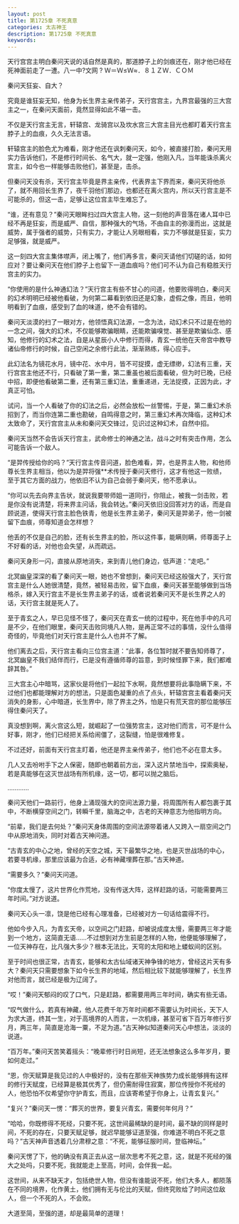 ```yaml
---
layout: post
title: 第1725章 不死真意
categories: 太古神王
description: 第1725章 不死真意
keywords:
---
```


天行宫宫主明白秦问天说的话自然是真的，那道脖子上的剑痕还在，刚才他已经在死神面前走了一遭。八一中?文网 ? Ｗ＝Ｗ≤Ｗ≈．８１ＺＷ．ＣＯＭ

秦问天狂妄、自大？

究竟是谁狂妄无知，他身为长生界主亲传弟子，天行宫宫主，九界宫最强的三大宫主之一，在秦问天面前，竟然显得如此不堪一击。

不仅是天行宫主无言，轩辕宫、龙骑宫以及坎水宫三大宫主目光也都盯着天行宫主脖子上的血痕，久久无法言语。

轩辕宫主的脸色尤为难看，刚才他还在讽刺秦问天，如今，被直接打脸，秦问天用实力告诉他们，不是修行时间长、名气大，就一定强，他刚入凡，当年能诛杀离火宫主，如今也一样能够击败他们，甚至是，击杀。

但秦问天没有杀，天行宫主毕竟是界主亲传，代表界主下界而来，秦问天将他杀了，就不用回长生界了，夜千羽他们那边，也都还在离火宫内，所以天行宫主是不可能杀的，但这一击，足够让这位宫主毕生难忘了。

“谁，还有意见？”秦问天眼眸扫过四大宫主人物，这一刻他的声音落在诸人耳中已经不再是狂妄，而是威严、自信，那种强大的气场，不由自主的弥漫而出，这就是威势，属于强者的威势，只有实力，才能让人另眼相看，实力不够就是狂妄，实力足够强，就是威严。

这一刻四大宫主集体噤声，闭上嘴了，他们再多言，秦问天请他们切磋的话，如何应对？要让秦问天在他们脖子上也留下一道血痕吗？他们可不认为自己有稳胜天行宫主的实力。

“你使用的是什么神通幻法？”天行宫主有些不甘心的问道，他要败得明白，秦问天的幻术明明已经被他看破，为何第二幕看到依旧还是幻象，虚假之像，而且，他明明看到了血痕，感受到了血的味道，绝不会有错的。

秦问天淡漠的扫了一眼对方，他领悟真幻法源，一念为法，动幻术只不过是在他的一念之间，强大的幻术，不仅能够欺骗眼睛，还能欺骗嗅觉、甚至是欺骗仙念、感知，他修行的幻术之法，自是从星辰小人中修行而得，青玄一统他在天帝宫中教导诸仙帝修行的时候，自己空闲之余修行此法，渐渐熟练，得心应手。

此幻法名为镜花水月，镜中花、水中月，皆不可捉摸，虚无缥缈，幻法有三重，天行宫宫主他还不行，只看破了第一重，第二重虽也被后面看破，但为时已晚，已经中招，即便他看破第二重，还有第三重幻法，重重递进，无法捉摸，正因为此，才真正可怕。

试问，当一个人看破了你的幻法之后，必然会放松一丝警惕，于是，第二重幻术杀招到了，而当你连第二重也勘破，自鸣得意之时，第三重幻术再次降临，这种幻术太致命了，天行宫宫主从未和秦问天交锋过，见识过这种幻术，自然中招。

秦问天当然不会告诉天行宫主，武命修士的神通之法，战斗之时有突击作用，怎么可能告诉一个敌人。

“是羿传授给你的吗？”天行宫主传音问道，脸色难看，羿，也是界主人物，和他师尊长生界主相当，他以为是羿将强**术传授于秦问天修行，这才有他这一败绩，至于其它方面的战力，他依旧不认为自己会弱于秦问天，他不愿承认。

“你可以先去向界主告状，就说我要带师姐一道同行，你阻止，被我一剑击败，若是你没有说清楚，将来界主问话，我会转达。”秦问天依旧没回答对方的话，而是自顾说道，使得天行宫主脸色铁青，他是长生界主弟子，秦问天是羿弟子，他一剑被留下血痕，师尊知道会怎样想？

他丢的不仅是自己的脸，还有长生界主的脸，所以这件事，能瞒则瞒，师尊面子上不好看的话，对他也会失望，从而疏远。

秦问天身形一闪，直接从原地消失，来到青儿他们身边，低声道：“走吧。”

北冥幽皇深深的看了秦问天一眼，她也不曾想到，秦问天已经这般强大了，天行宫宫主是什么人她很清楚，竟然，被轻易击败，留下血痕，秦问天甚至能够做到当场格杀，嫁入天行宫主不是长生界主弟子的话，或者说若秦问天不是长生界之人的话，天行宫主就是死人了。

至于青玄之人，早已见怪不怪了，秦问天在青玄一统的过程中，死在他手中的凡可是不少，在他们眼里，秦问天击败同境凡人物，是再正常不过的事情，没什么值得奇怪的，毕竟他们对天行宫主是什么人也并不了解。

他们离去之后，天行宫主看向三位宫主道：“此事，各位暂时就不要告知师尊了，北冥幽皇不我们结伴而行，已是没有遵循师尊的旨意，到时候怪罪下来，我们都难辞其咎。”

三大宫主心中暗骂，这家伙是将他们一起拉下水啊，竟然想要将此事隐瞒下来，不过他们也都能理解对方的想法，只是面色凝重的点了点头，轩辕宫宫主看着秦问天消失的身影，心中暗道，长生界中，除了界主之外，怕是只有荒天宫的那位能够压得住秦问天了。

真没想到啊，离火宫这么短，就崛起了一位强势宫主，这对他们而言，可不是什么好事，刚才，他们已经把关系给闹僵了，这裂缝，怕是很难修复。

不过还好，前面有天行宫主盯着，他还是界主亲传弟子，他们也不必在意太多。

几人又去吩咐手下之人保密，随即也朝着前方出，深入这片禁地当中，探索奥秘，若是真能够在这灭世战场有所机缘，这一切，都可以抛之脑后。

…………

秦问天他们一路前行，他身上涌现强大的空间法源力量，将周围所有人都包裹于其中，不断横穿空间之门，转瞬千里，脑海之中，古老的天神意志为他指明方向。

“前辈，我们是去何处？”秦问天身体周围的空间法源带着诸人又跨入一扇空间之门中从原地消失，同时对着古天神问道。

“古青玄的中心之地，曾经的天空之城，天下最繁华之地，也是灭世战场的中心，若要寻机缘，那里应该最为合适，必有神藏埋葬在那。”古天神道。

“需要多久？”秦问天问道。

“你度太慢了，这片世界化作荒地，没有传送大阵，这样赶路的话，可能需要两三年时间。”对方说道。

秦问天心头一凛，饶是他已经有心理准备，已经被对方一句话给震得不行。

他如今步入凡，为青玄天帝，以空间之门赶路，却被说成度太慢，需要两三年才能到一个地方，这简直无语……不过想到对方生前是怎样的人物，他便能够理解了，一位天神存在，比凡强大多少？根本无法比，天穹的太阳和地上蝼蚁间的区别。

至于时间也很正常，古青玄，能够和太古仙域诸天神争锋的地方，曾经这片天有多大？秦问天只需要想象下如今长生界的地域，然后相比较下就能够理解了，长生界对他而言，就已经是极为辽阔了。

“哎！”秦问天郁闷的叹了口气，只是赶路，都需要用两三年时间，确实有些无语。

“叹气做什么，若真有神藏，他人花费千年万年时间都不需要认为时间长，天下人为求大道，终其一生，对于高境界的人而言，一次机缘，甚至可省下百万年修行岁月，两三年，简直是沧海一粟，不足为道。”古天神似知道秦问天心中想法，淡淡的说道。

“百万年。”秦问天苦笑着摇头：“晚辈修行时日尚短，还无法想象这么多年岁月，要如何走过。”

“恩，你天赋算是我见过的人中极好的，没有在那些天神族势力成长能够拥有这样的修行天赋度，已经算是极其优秀了，但仍需耐得住寂寞，那位传授你不死经的人，他恐怕不仅希望你守护青玄，而且，应该寄希望于你身上，让青玄复兴。”

“复兴？”秦问天一愣：“葬灭的世界，要复兴青玄，需要何年何月？”

“哈哈，你既修得不死经，只要不死，这世间最稀缺的是时间，最不缺的同样是时间，不死的存在，只要天赋足够，就迟早能够证道至强，你难道不明白不死之意吗？”古天神声音透着几分肃穆之意：“不死，能够征服时间，登临神坛。”

秦问天愣了下，他的确没有真正去从这一层次思考不死之意，这，就是不死经的强大之处吗，只要不死，我就能走上至高，时间，会伴我一起。

这世间，从来不缺天才，包括绝世人物，但没有谁能说不死，他们大多人，都陨落在不同的境界，化作黄土，他们拥有无与伦比的天赋，但终究败给了时间这位敌人，但一个不死的人，不会败。

大道至简，至强的道，却是最简单的道理！
